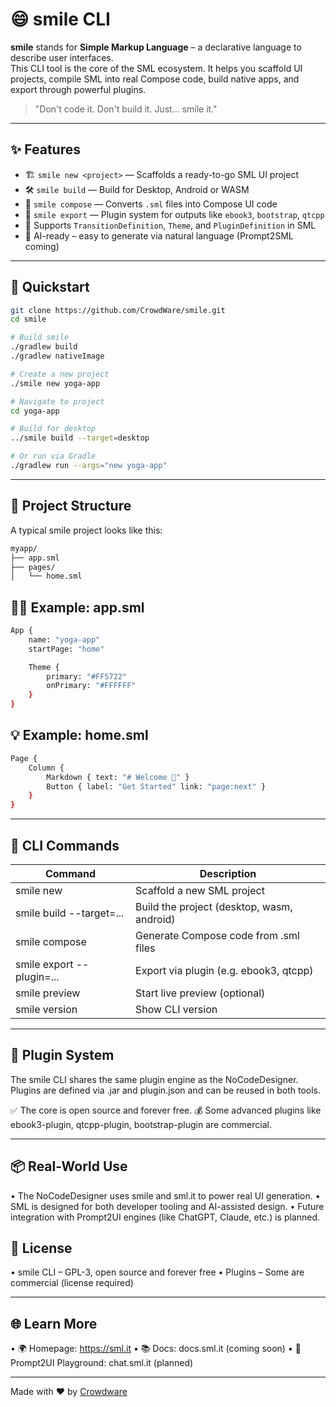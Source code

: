 # 😄 smile CLI

**smile** stands for **Simple Markup Language** – a declarative language to describe user interfaces.  
This CLI tool is the core of the SML ecosystem. It helps you scaffold UI projects, compile SML into real Compose code, build native apps, and export through powerful plugins.

> "Don't code it. Don't build it. Just... smile it."

---

## ✨ Features

- 🏗️ `smile new <project>` — Scaffolds a ready-to-go SML UI project
- 🛠️ `smile build` — Build for Desktop, Android or WASM
- 🧠 `smile compose` — Converts `.sml` files into Compose UI code
- 🔌 `smile export` — Plugin system for outputs like `ebook3`, `bootstrap`, `qtcpp`
- 🎨 Supports `TransitionDefinition`, `Theme`, and `PluginDefinition` in SML
- 🤖 AI-ready – easy to generate via natural language (Prompt2SML coming)

---

## 🚀 Quickstart

```bash
git clone https://github.com/CrowdWare/smile.git
cd smile

# Build smile
./gradlew build
./gradlew nativeImage

# Create a new project
./smile new yoga-app

# Navigate to project
cd yoga-app

# Build for desktop
../smile build --target=desktop

# Or run via Gradle
./gradlew run --args="new yoga-app"
```

---

## 📁 Project Structure

A typical smile project looks like this:

```bash
myapp/
├── app.sml
├── pages/
│   └── home.sml
```

## 🧑‍💻 Example: app.sml

```bash
App {
    name: "yoga-app"
    startPage: "home"

    Theme {
        primary: "#FF5722"
        onPrimary: "#FFFFFF"
    }
}
```

## 💡 Example: home.sml
```bash
Page {
    Column {
        Markdown { text: "# Welcome 👋" }
        Button { label: "Get Started" link: "page:next" }
    }
}
````

---

## 🧰 CLI Commands

| Command | Description |
|---|---|
|smile new <project> | Scaffold a new SML project |
|smile build --target=...|Build the project (desktop, wasm, android)|
|smile compose <src>|Generate Compose code from .sml files|
|smile export --plugin=...|Export via plugin (e.g. ebook3, qtcpp)|
|smile preview|Start live preview (optional)|
|smile version|Show CLI version|

---

## 🔌 Plugin System

The smile CLI shares the same plugin engine as the NoCodeDesigner.
Plugins are defined via .jar and plugin.json and can be reused in both tools.

✅ The core is open source and forever free.
💰 Some advanced plugins like ebook3-plugin, qtcpp-plugin, bootstrap-plugin are commercial.

---

## 📦 Real-World Use
• The NoCodeDesigner uses smile and sml.it to power real UI generation.
• SML is designed for both developer tooling and AI-assisted design.
• Future integration with Prompt2UI engines (like ChatGPT, Claude, etc.) is planned.

## 📄 License  
• smile CLI – GPL-3, open source and forever free
• Plugins – Some are commercial (license required)  

---

## 🌐 Learn More
• 🌍 Homepage: https://sml.it
• 📚 Docs: docs.sml.it (coming soon)
• 🧠 Prompt2UI Playground: chat.sml.it (planned)

---

Made with ❤️ by [Crowdware](https://crowdware.info)